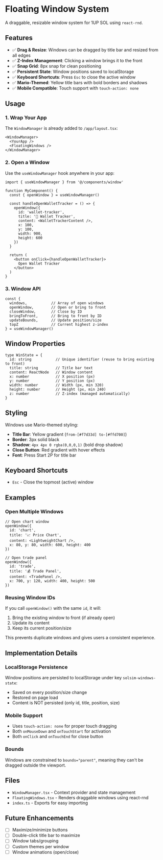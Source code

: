 # Floating Window System

A draggable, resizable window system for 1UP SOL using `react-rnd`.

## Features

- ✅ **Drag & Resize**: Windows can be dragged by title bar and resized from all edges
- ✅ **Z-Index Management**: Clicking a window brings it to the front
- ✅ **Snap Grid**: 8px snap for clean positioning
- ✅ **Persistent State**: Window positions saved to localStorage
- ✅ **Keyboard Shortcuts**: Press `Esc` to close the active window
- ✅ **Mario-Themed**: Yellow title bars with bold borders and shadows
- ✅ **Mobile Compatible**: Touch support with `touch-action: none`

## Usage

### 1. Wrap Your App

The `WindowManager` is already added to `/app/layout.tsx`:

```tsx
<WindowManager>
  <YourApp />
  <FloatingWindows />
</WindowManager>
```

### 2. Open a Window

Use the `useWindowManager` hook anywhere in your app:

```tsx
import { useWindowManager } from '@/components/window'

function MyComponent() {
  const { openWindow } = useWindowManager()

  const handleOpenWalletTracker = () => {
    openWindow({
      id: 'wallet-tracker',
      title: '👀 Wallet Tracker',
      content: <WalletTrackerContent />,
      x: 100,
      y: 100,
      width: 900,
      height: 600
    })
  }

  return (
    <button onClick={handleOpenWalletTracker}>
      Open Wallet Tracker
    </button>
  )
}
```

### 3. Window API

```tsx
const {
  windows,           // Array of open windows
  openWindow,        // Open or bring to front
  closeWindow,       // Close by ID
  bringToFront,      // Bring to front by ID
  updateBounds,      // Update position/size
  topZ               // Current highest z-index
} = useWindowManager()
```

## Window Properties

```tsx
type WinState = {
  id: string           // Unique identifier (reuse to bring existing to front)
  title: string        // Title bar text
  content: ReactNode   // Window content
  x: number            // X position (px)
  y: number            // Y position (px)
  width: number        // Width (px, min 320)
  height: number       // Height (px, min 240)
  z: number            // Z-index (managed automatically)
}
```

## Styling

Windows use Mario-themed styling:
- **Title Bar**: Yellow gradient (`from-[#f7d33d] to-[#ffd700]`)
- **Border**: 3px solid black
- **Shadow**: `4px 4px 0 rgba(0,0,0,1)` (bold drop shadow)
- **Close Button**: Red gradient with hover effects
- **Font**: Press Start 2P for title bar

## Keyboard Shortcuts

- `Esc` - Close the topmost (active) window

## Examples

### Open Multiple Windows

```tsx
// Open chart window
openWindow({
  id: 'chart',
  title: '📈 Price Chart',
  content: <LightweightChart />,
  x: 80, y: 80, width: 600, height: 400
})

// Open trade panel
openWindow({
  id: 'trade',
  title: '💰 Trade Panel',
  content: <TradePanel />,
  x: 700, y: 120, width: 400, height: 500
})
```

### Reusing Window IDs

If you call `openWindow()` with the same `id`, it will:
1. Bring the existing window to front (if already open)
2. Update its content
3. Keep its current position/size

This prevents duplicate windows and gives users a consistent experience.

## Implementation Details

### LocalStorage Persistence

Window positions are persisted to localStorage under key `solsim-windows-state`:
- Saved on every position/size change
- Restored on page load
- Content is NOT persisted (only id, title, position, size)

### Mobile Support

- Uses `touch-action: none` for proper touch dragging
- Both `onMouseDown` and `onTouchStart` for activation
- Both `onClick` and `onTouchEnd` for close button

### Bounds

Windows are constrained to `bounds="parent"`, meaning they can't be dragged outside the viewport.

## Files

- `WindowManager.tsx` - Context provider and state management
- `FloatingWindows.tsx` - Renders draggable windows using react-rnd
- `index.ts` - Exports for easy importing

## Future Enhancements

- [ ] Maximize/minimize buttons
- [ ] Double-click title bar to maximize
- [ ] Window tabs/grouping
- [ ] Custom themes per window
- [ ] Window animations (open/close)
